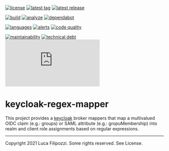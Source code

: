[![license][license-img]][license-url]
[![latest tag][latest-tag-img]][latest-tag-url]
[![latest release][latest-release-img]][latest-release-url]

[![build][build-img]][build-url]
[![analyze][analyze-img]][analyze-url]
[![dependabot][dependabot-img]][dependabot-url]

[![languages][languages-img]][languages-url]
[![alerts][alerts-img]][alerts-url]
[![code quality][code-quality-img]][code-quality-url]

[![maintainability][maintainability-img]][maintainability-url]
[![technical debt][technical-debt-img]][technical-debt-url]
[![vulnerabilities][vulnerabilities-img]][vulnerabilities-url]

# keycloak-regex-mapper

This project provides a [keycloak][keycloak] broker mappers that map a
multivalued OIDC claim (e.g.: groups) or SAML attribute (e.g.: gropuMembership)
into realm and client role assignments based on regular expressions.

---
Copyright 2021 Luca Filipozzi. Some rights reserved. See License.


[keycloak]: https://keycloak.org/

[latest-release-img]: https://badgen.net/github/release/LucaFilipozzi/keycloak-regex-mapper?icon=github&label=latest%20release
[latest-release-url]: https://github.com/LucaFilipozzi/keycloak-regex-mapper/releases/latest
[latest-tag-img]: https://badgen.net/github/tag/LucaFilipozzi/keycloak-regex-mapper?icon=github
[latest-tag-url]: https://github.com/LucaFilipozzi/keycloak-regex-mapper/tags
[license-img]: https://badgen.net/github/license/LucaFilipozzi/keycloak-regex-mapper?icon=github
[license-url]: https://github.com/LucaFilipozzi/keycloak-regex-mapper/blob/main/LICENSE

[analyze-img]: https://github.com/LucaFilipozzi/keycloak-regex-mapper/actions/workflows/analyze.yml/badge.svg
[analyze-url]: https://github.com/LucaFilipozzi/keycloak-regex-mapper/actions/workflows/analyze.yml
[build-img]: https://github.com/LucaFilipozzi/keycloak-regex-mapper/actions/workflows/build.yml/badge.svg
[build-url]: https://github.com/LucaFilipozzi/keycloak-regex-mapper/actions/workflows/build.yml
[dependabot-img]: https://badgen.net/github/dependabot/LucaFilipozzi/keycloak-regex-mapper?icon=dependabot
[dependabot-url]: https://github.com/LucaFilipozzi/keycloak-regex-mapper/network/dependencies

[languages-img]: https://badgen.net/lgtm/langs/g/LucaFilipozzi/keycloak-regex-mapper?icon=lgtm
[languages-url]: https://lgtm.com/projects/g/LucaFilipozzi/keycloak-regex-mapper/logs/languages/lang:java
[alerts-img]: https://badgen.net/lgtm/alerts/g/LucaFilipozzi/keycloak-regex-mapper/java?icon=lgtm
[alerts-url]: https://lgtm.com/projects/g/LucaFilipozzi/keycloak-regex-mapper/alerts
[code-quality-img]: https://badgen.net/lgtm/grade/g/LucaFilipozzi/keycloak-regex-mapper/java?icon=lgtm
[code-quality-url]: https://lgtm.com/projects/g/LucaFilipozzi/keycloak-regex-mapper/context:java

[maintainability-img]: https://badgen.net/codeclimate/maintainability/LucaFilipozzi/keycloak-regex-mapper?icon=codeclimate
[maintainability-url]: https://codeclimate.com/github/LucaFilipozzi/keycloak-regex-mapper/maintainability
[technical-debt-img]: https://badgen.net/codeclimate/tech-debt/LucaFilipozzi/keycloak-regex-mapper?icon=codeclimate
[technical-debt-url]: https://codeclimate.com/github/LucaFilipozzi/keycloak-regex-mapper/maintainability
[vulnerabilities-img]: https://badgen.net/snyk/LucaFilipozzi/keycloak-regex-mapper/main/pom.xml
[vulnerabilities-url]: https://snyk.io/test/github/lucafilipozzi/keycloak-regex-mapper?targetFile=pom.xml
